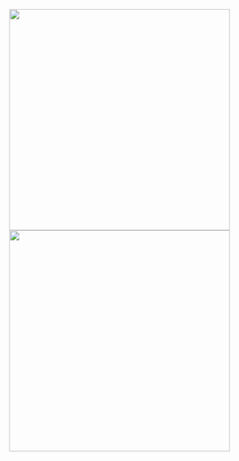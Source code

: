 <center>
      <div>
                  <td><img width="400px" align="left" src="https://github-readme-stats.vercel.app/api?username=untouchabl3pineapple&theme=dark&show_icons=true&hide_border=true&count_private=true&layout=compact" /> </td>
                  <td><img width="400px" align="left" src="https://github-readme-stats.vercel.app/api/top-langs/?username=untouchabl3pineapple&theme=dark&hide=html&layout=compact" /> </td>
      </div>
</center>